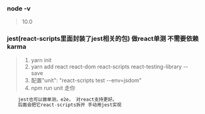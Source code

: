 ### node -v
> 10.0

### jest(react-scripts里面封装了jest相关的包) 做react单测 不需要依赖karma
> 1. yarn init
> 2. yarn add react react-dom react-scripts react-testing-library --save
> 3. 配置"unit": "react-scripts test --env=jsdom"
> 4. npm run unit 走你

```js
    jest也可以做单测，e2e， 对react支持更好。
    后面会把它react-scripts拆开 手动用jest实现
```